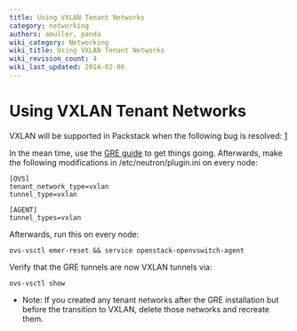 ```yaml
---
title: Using VXLAN Tenant Networks
category: networking
authors: amuller, panda
wiki_category: Networking
wiki_title: Using VXLAN Tenant Networks
wiki_revision_count: 4
wiki_last_updated: 2014-02-06
---
```


# Using VXLAN Tenant Networks

VXLAN will be supported in Packstack when the following bug is resolved: [1](https://bugzilla.redhat.com/show_bug.cgi?id=1021778)

In the mean time, use the [GRE guide](Using_GRE_Tenant_Networks) to get things going. Afterwards, make the following modifications in /etc/neutron/plugin.ini on every node:

    [OVS]
    tenant_network_type=vxlan
    tunnel_type=vxlan

    [AGENT]
    tunnel_types=vxlan

Afterwards, run this on every node:

    ovs-vsctl emer-reset && service openstack-openvswitch-agent

Verify that the GRE tunnels are now VXLAN tunnels via:

    ovs-vsctl show

*   Note: If you created any tenant networks after the GRE installation but before the transition to VXLAN, delete those networks and recreate them.
